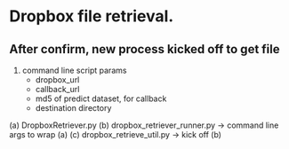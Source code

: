

# Dropbox file retrieval.

## After confirm, new process kicked off to get file


1. command line script params
    - dropbox_url
    - callback_url
    - md5 of predict dataset, for callback
    - destination directory


(a) DropboxRetriever.py
(b) dropbox_retriever_runner.py -> command line args to wrap (a)
(c) dropbox_retrieve_util.py -> kick off (b)
